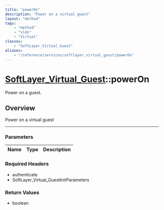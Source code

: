```yaml
---
title: "powerOn"
description: "Power on a virtual guest"
layout: "method"
tags:
    - "method"
    - "sldn"
    - "Virtual"
classes:
    - "SoftLayer_Virtual_Guest"
aliases:
    - "/reference/services/softlayer_virtual_guest/powerOn"
---
```

# [SoftLayer_Virtual_Guest](/reference/services/SoftLayer_Virtual_Guest)::powerOn

Power on a guest.


## Overview 
Power on a virtual guest 

-----

### Parameters 
|Name | Type | Description |
| --- | --- | --- |


### Required Headers
* authenticate
* SoftLayer_Virtual_GuestInitParameters


### Return Values
* boolean




